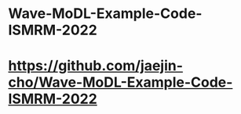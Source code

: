 # Wave-MoDL-Example-Code-ISMRM-2022
# https://github.com/jaejin-cho/Wave-MoDL-Example-Code-ISMRM-2022
